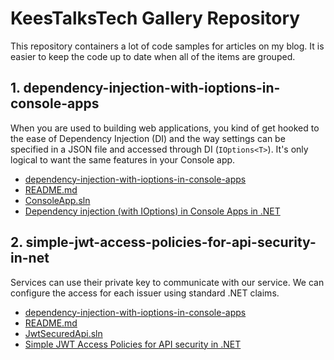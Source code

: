 # KeesTalksTech Gallery Repository

This repository containers a lot of code samples for articles on my blog.
It is easier to keep the code up to date when all of the items are grouped.

## 1. dependency-injection-with-ioptions-in-console-apps

When you are used to building web applications, you kind of get hooked to the 
ease of Dependency Injection (DI) and the way settings can be specified in a 
JSON file and accessed through DI (``IOptions<T>``). It's only logical to 
want the same features in your Console app.

- <a href="dependency-injection-with-ioptions-in-console-apps">dependency-injection-with-ioptions-in-console-apps</a>
- <a href="dependency-injection-with-ioptions-in-console-apps/README.md">README.md</a>
- <a href="dependency-injection-with-ioptions-in-console-apps/ConsoleApp.sln">ConsoleApp.sln</a>
- <a href="https://keestalkstech.com/2018/04/dependency-injection-with-ioptions-in-console-apps-in-dotnet/">Dependency injection (with IOptions) in Console Apps in .NET</a>


## 2. simple-jwt-access-policies-for-api-security-in-net

Services can use their private key to communicate with our service.
We can configure the access for each issuer using standard .NET claims.

- <a href="simple-jwt-access-policies-for-api-security-in-net">dependency-injection-with-ioptions-in-console-apps</a>
- <a href="simple-jwt-access-policies-for-api-security-in-net/README.md">README.md</a>
- <a href="simple-jwt-access-policies-for-api-security-in-net/JwtSecuredApi.sln">JwtSecuredApi.sln</a>
- <a href="https://keestalkstech.com/2024/11/simple-jwt-access-policies-for-api-security-in-net/">Simple JWT Access Policies for API security in .NET</a>

